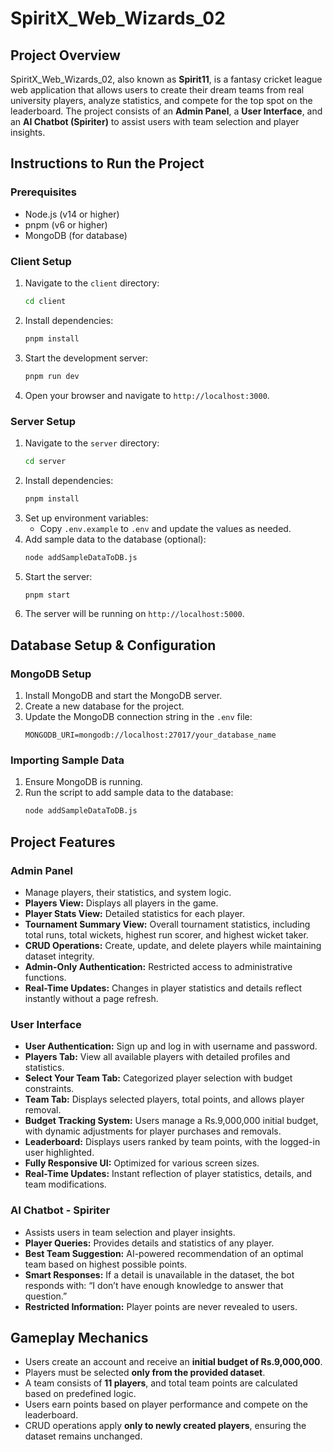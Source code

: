 # SpiritX_Web_Wizards_02

## Project Overview

SpiritX_Web_Wizards_02, also known as **Spirit11**, is a fantasy cricket league web application that allows users to create their dream teams from real university players, analyze statistics, and compete for the top spot on the leaderboard. The project consists of an **Admin Panel**, a **User Interface**, and an **AI Chatbot (Spiriter)** to assist users with team selection and player insights.

## Instructions to Run the Project

### Prerequisites

- Node.js (v14 or higher)
- pnpm (v6 or higher)
- MongoDB (for database)

### Client Setup

1. Navigate to the `client` directory:
    ```sh
    cd client
    ```
2. Install dependencies:
    ```sh
    pnpm install
    ```
3. Start the development server:
    ```sh
    pnpm run dev
    ```
4. Open your browser and navigate to `http://localhost:3000`.

### Server Setup

1. Navigate to the `server` directory:
    ```sh
    cd server
    ```
2. Install dependencies:
    ```sh
    pnpm install
    ```
3. Set up environment variables:
    - Copy `.env.example` to `.env` and update the values as needed.
4. Add sample data to the database (optional):
    ```sh
    node addSampleDataToDB.js
    ```
5. Start the server:
    ```sh
    pnpm start
    ```
6. The server will be running on `http://localhost:5000`.

## Database Setup & Configuration

### MongoDB Setup

1. Install MongoDB and start the MongoDB server.
2. Create a new database for the project.
3. Update the MongoDB connection string in the `.env` file:
    ```
    MONGODB_URI=mongodb://localhost:27017/your_database_name
    ```

### Importing Sample Data

1. Ensure MongoDB is running.
2. Run the script to add sample data to the database:
    ```sh
    node addSampleDataToDB.js
    ```

## Project Features

### Admin Panel
- Manage players, their statistics, and system logic.
- **Players View:** Displays all players in the game.
- **Player Stats View:** Detailed statistics for each player.
- **Tournament Summary View:** Overall tournament statistics, including total runs, total wickets, highest run scorer, and highest wicket taker.
- **CRUD Operations:** Create, update, and delete players while maintaining dataset integrity.
- **Admin-Only Authentication:** Restricted access to administrative functions.
- **Real-Time Updates:** Changes in player statistics and details reflect instantly without a page refresh.

### User Interface
- **User Authentication:** Sign up and log in with username and password.
- **Players Tab:** View all available players with detailed profiles and statistics.
- **Select Your Team Tab:** Categorized player selection with budget constraints.
- **Team Tab:** Displays selected players, total points, and allows player removal.
- **Budget Tracking System:** Users manage a Rs.9,000,000 initial budget, with dynamic adjustments for player purchases and removals.
- **Leaderboard:** Displays users ranked by team points, with the logged-in user highlighted.
- **Fully Responsive UI:** Optimized for various screen sizes.
- **Real-Time Updates:** Instant reflection of player statistics, details, and team modifications.

### AI Chatbot - Spiriter
- Assists users in team selection and player insights.
- **Player Queries:** Provides details and statistics of any player.
- **Best Team Suggestion:** AI-powered recommendation of an optimal team based on highest possible points.
- **Smart Responses:** If a detail is unavailable in the dataset, the bot responds with: “I don’t have enough knowledge to answer that question.”
- **Restricted Information:** Player points are never revealed to users.

## Gameplay Mechanics

- Users create an account and receive an **initial budget of Rs.9,000,000**.
- Players must be selected **only from the provided dataset**.
- A team consists of **11 players**, and total team points are calculated based on predefined logic.
- Users earn points based on player performance and compete on the leaderboard.
- CRUD operations apply **only to newly created players**, ensuring the dataset remains unchanged.


